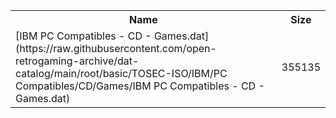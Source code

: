 <table>
<tr><th>Name</th><th>Size</th></tr>
<tr><td>
[IBM PC Compatibles - CD - Games.dat](https://raw.githubusercontent.com/open-retrogaming-archive/dat-catalog/main/root/basic/TOSEC-ISO/IBM/PC Compatibles/CD/Games/IBM PC Compatibles - CD - Games.dat)
</td><td>355135</td></tr>
</table>
